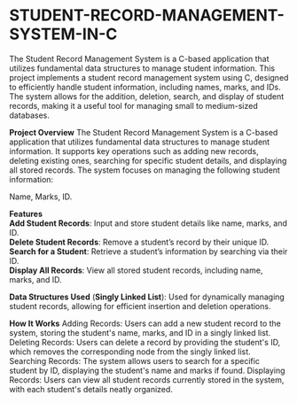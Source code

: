 # STUDENT-RECORD-MANAGEMENT-SYSTEM-IN-C
The Student Record Management System is a C-based application that utilizes fundamental data structures to manage student information.
This project implements a student record management system using C, designed to efficiently handle student information, including names, marks, and IDs. The system allows for the addition, deletion, search, and display of student records, making it a useful tool for managing small to medium-sized databases.

**Project Overview**
The Student Record Management System is a C-based application that utilizes fundamental data structures to manage student information. It supports key operations such as adding new records, deleting existing ones, searching for specific student details, and displaying all stored records. The system focuses on managing the following student information:

Name, Marks, ID.

**Features**
<br>**Add Student Records**: Input and store student details like name, marks, and ID.
<br>
**Delete Student Records**: Remove a student’s record by their unique ID.
<br>
**Search for a Student**: Retrieve a student’s information by searching via their ID.
<br>
**Display All Records**: View all stored student records, including name, marks, and ID.

**Data Structures Used**
(**Singly Linked List**): Used for dynamically managing student records, allowing for efficient insertion and deletion operations.

**How It Works**
Adding Records: Users can add a new student record to the system, storing the student's name, marks, and ID in a singly linked list.
Deleting Records: Users can delete a record by providing the student's ID, which removes the corresponding node from the singly linked list.
Searching Records: The system allows users to search for a specific student by ID, displaying the student's name and marks if found.
Displaying Records: Users can view all student records currently stored in the system, with each student's details neatly organized.
